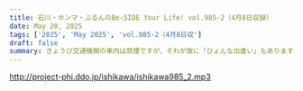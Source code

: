```yaml
---
title: 石川・ホンマ・ぶるんのBe-SIDE Your Life! vol.985-2（4月8日収録）
date: May 20, 2025
tags: ['2025', 'May 2025', 'vol.985-2（4月8日収']
draft: false
summary: きょうび交通機関の車内は禁煙ですが、それが故に「ひょんな出逢い」もありますね...ところでディレクターが時折せき込んでいますが、それはタバコのせいではなく、時節柄の花粉や黄砂でもなく、どうやら収録ルームの謎のニオイの影響だろうとのこと...お気の毒さまです(-人-)
---
```


http://project-phi.ddo.jp/ishikawa/ishikawa985_2.mp3